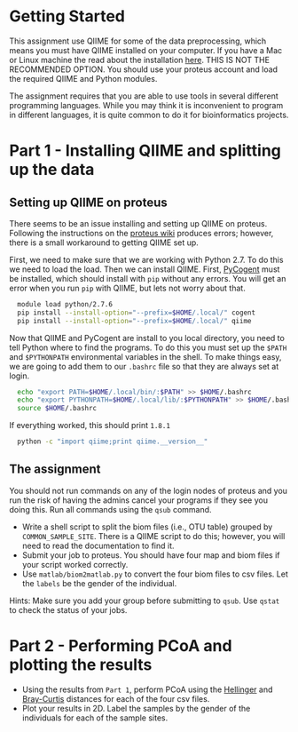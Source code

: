 # Getting Started

This assignment use QIIME for some of the data preprocessing, which means you must have QIIME installed on your computer. If you have a Mac or Linux machine the read about the installation [here](https://github.com/biocore/qiime). THIS IS NOT THE RECOMMENDED OPTION. You should use your proteus account and load the required QIIME and Python modules.

The assignment requires that you are able to use tools in several different programming languages. While you may think it is inconvenient to program in different languages, it is quite common to do it for bioinformatics projects.  


# Part 1 - Installing QIIME and splitting up the data

## Setting up QIIME on proteus

There seems to be an issue installing and setting up QIIME on proteus. Following the instructions on the [proteus wiki](https://proteusmaster.urcf.drexel.edu/urcfwiki/index.php/QIIME) produces errors; however, there is a small workaround to getting QIIME set up. 

First, we need to make sure that we are working with Python 2.7. To do this we need to load the load. Then we can install QIIME. First, [PyCogent](http://pycogent.org/) must be installed, which should install with `pip` without any errors. You will get an error when you run `pip` with QIIME, but lets not worry about that.  
```bash 
  module load python/2.7.6
  pip install --install-option="--prefix=$HOME/.local/" cogent
  pip install --install-option="--prefix=$HOME/.local/" qiime 
```

Now that QIIME and PyCogent are install to you local directory, you need to tell Python where to find the programs. To do this you must set up the `$PATH` and `$PYTHONPATH` environmental variables in the shell. To make things easy, we are going to add them to our `.bashrc` file so that they are always set at login. 
```bash 
  echo "export PATH=$HOME/.local/bin/:$PATH" >> $HOME/.bashrc
  echo "export PYTHONPATH=$HOME/.local/lib/:$PYTHONPATH" >> $HOME/.bashrc
  source $HOME/.bashrc
```

If everything worked, this should print `1.8.1`
```bash 
  python -c "import qiime;print qiime.__version__"
```



## The assignment 

You should not run commands on any of the login nodes of proteus and you run the risk of having the admins cancel your programs if they see you doing this. Run all commands using the `qsub` command.

* Write a shell script to split the biom files (i.e., OTU table) grouped by `COMMON_SAMPLE_SITE`. There is a QIIME script to do this; however, you will need to read the documentation to find it. 
* Submit your job to proteus. You should have four map and biom files if your script worked correctly.
* Use `matlab/biom2matlab.py` to convert the four biom files to csv files. Let the `labels` be the gender of the individual.  

Hints: Make sure you add your group before submitting to `qsub`. Use `qstat` to check the status of your jobs.  

# Part 2 - Performing PCoA and plotting the results 

* Using the results from `Part 1`, perform PCoA using the [Hellinger](http://en.wikipedia.org/wiki/Hellinger_distance) and [Bray-Curtis](http://en.wikipedia.org/wiki/Bray%E2%80%93Curtis_dissimilarity) distances for each of the four csv files. 
* Plot your results in 2D. Label the samples by the gender of the individuals for each of the sample sites. 

